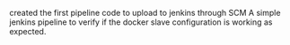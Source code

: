 created the first pipeline code to upload to jenkins through SCM
A simple jenkins pipeline to verify if the docker slave configuration is working as expected.

